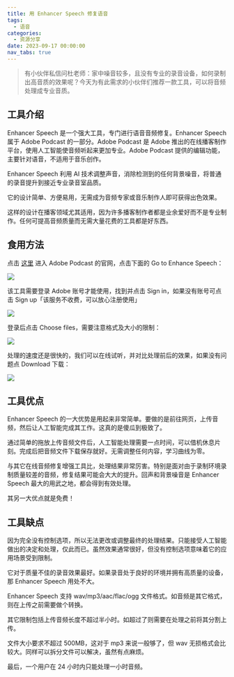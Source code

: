 ```yaml
---
title: 用 Enhancer Speech 修复语音
tags:
  - 语音
categories:
  - 资源分享
date: 2023-09-17 00:00:00
nav_tabs: true
---
```


> 有小伙伴私信问杜老师：家中噪音较多，且没有专业的录音设备，如何录制出高音质的效果呢？今天为有此需求的小伙伴们推荐一款工具，可以将音频处理成专业音质。

<!-- more -->

## 工具介绍

Enhancer Speech 是一个强大工具，专门进行语音音频修复。Enhancer Speech 属于 Adobe Podcast 的一部分。Adobe Podcast 是 Adobe 推出的在线播客制作平台，使用人工智能使音频听起来更加专业。Adobe Podcast 提供的编辑功能，主要针对语音，不适用于音乐创作。

Enhancer Speech 利用 AI 技术调整声音，消除检测到的任何背景噪音，将普通的录音提升到接近专业录音室品质。

它的设计简单、方便易用，无需成为音频专家或音乐制作人即可获得出色效果。

这样的设计在播客领域尤其适用，因为许多播客制作者都是业余爱好而不是专业制作。任何可提高音频质量而无需大量花费的工具都是好东西。

## 食用方法

点击 [这里](https://podcast.adobe.com/) 进入 Adobe Podcast 的官网，点击下面的 Go to Enhance Speech：

![](https://cdn.dusays.com/2023/09/627-1.jpg)

该工具需要登录 Adobe 账号才能使用，找到并点击 Sign in，如果没有账号可点击 Sign up「该服务不收费，可以放心注册使用」

![](https://cdn.dusays.com/2023/09/627-2.jpg)

登录后点击 Choose files，需要注意格式及大小的限制：

![](https://cdn.dusays.com/2023/09/627-3.jpg)

处理的速度还是很快的，我们可以在线试听，并对比处理前后的效果，如果没有问题点 Download 下载：

![](https://cdn.dusays.com/2023/09/627-4.jpg)

## 工具优点

Enhancer Speech 的一大优势是用起来非常简单。要做的是前往网页，上传音频，然后让人工智能完成其工作。这真的是傻瓜到极致了。

通过简单的拖放上传音频文件后，人工智能处理需要一点时间，可以借机休息片刻。完成后把音频文件下载保存就好。无需调整任何内容，学习曲线为零。

与其它在线音频修复增强工具比，处理结果非常厉害。特别是面对由于录制环境录制质量较差的音频，修复结果可能会大大的提升。回声和背景噪音是 Enhancer Speech 最大的用武之地，都会得到有效处理。

其另一大优点就是免费！

## 工具缺点

因为完全没有控制选项，所以无法更改或调整最终的处理结果。只能接受人工智能做出的决定和处理，仅此而已。虽然效果通常很好，但没有控制选项意味着它的应用场景受到限制。

它对于质量不佳的录音效果最好。如果录音处于良好的环境并拥有高质量的设备，那 Enhancer Speech 用处不大。

Enhancer Speech 支持 wav/mp3/aac/flac/ogg 文件格式。如音频是其它格式，则在上传之前需要做个转换。

其它限制包括上传音频长度不超过半小时。如超过了则需要在处理之前将其分割上传。

文件大小要求不超过 500MB，这对于 mp3 来说一般够了，但 wav 无损格式会比较大。同样可以拆分文件可以解决，虽然有点麻烦。

最后，一个用户在 24 小时内只能处理一小时音频。